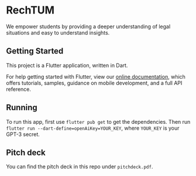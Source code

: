 # RechTUM

We empower students by providing a deeper understanding of legal situations and easy to understand insights.

## Getting Started

This project is a Flutter application, written in Dart.

For help getting started with Flutter, view our
[online documentation](https://flutter.dev/docs), which offers tutorials,
samples, guidance on mobile development, and a full API reference.

## Running

To run this app, first use `flutter pub get` to get the dependencies.
Then run `flutter run --dart-define=openAiKey=YOUR_KEY`, where `YOUR_KEY` is your GPT-3 secret.

## Pitch deck

You can find the pitch deck in this repo under `pitchdeck.pdf`.
